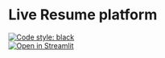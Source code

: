 # Live Resume platform
[![Code style: black](https://img.shields.io/badge/code%20style-black-000000.svg)](https://github.com/psf/black)  
[![Open in Streamlit](https://static.streamlit.io/badges/streamlit_badge_black_white.svg)](https://share.streamlit.io/mickahell/xtraorbitals.xyz/main/cv/app.py)
